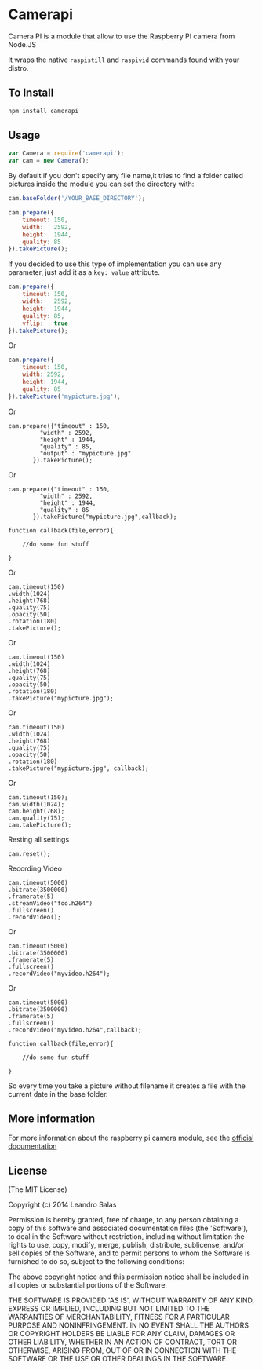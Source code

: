 # Camerapi

Camera PI is a module that allow to use the Raspberry PI camera from Node.JS

It wraps the native `raspistill` and `raspivid` commands found with your distro.

## To Install

```bash
npm install camerapi
```

## Usage

```javascript
var Camera = require('camerapi');
var cam = new Camera();
```

By default if you don't specify any file name,it tries to find a folder called pictures inside the module
you can set the directory with:

```javascript
cam.baseFolder('/YOUR_BASE_DIRECTORY');

cam.prepare({
    timeout: 150,
    width:   2592,
    height:  1944,
    quality: 85
}).takePicture();
```

If you decided to use this type of implementation you can use any parameter, just add it as a
`key: value` attribute.

```javascript
cam.prepare({
    timeout: 150,
    width:   2592,
    height:  1944,
    quality: 85,
    vflip:   true
}).takePicture();
```

Or

```javascript
cam.prepare({
    timeout: 150,
    width: 2592,
    height: 1944,
    quality: 85
}).takePicture('mypicture.jpg');
```

Or

	cam.prepare({"timeout" : 150,
			 "width" : 2592,
			 "height" : 1944,
			 "quality" : 85,
			 "output" : "mypicture.jpg"
		   }).takePicture();


Or


	cam.prepare({"timeout" : 150,
			 "width" : 2592,
			 "height" : 1944,
			 "quality" : 85
		   }).takePicture("mypicture.jpg",callback);

	function callback(file,error){

		//do some fun stuff

	}

Or

	cam.timeout(150)
	.width(1024)
	.height(768)
	.quality(75)
	.opacity(50)
	.rotation(180)
	.takePicture();

Or


	cam.timeout(150)
	.width(1024)
	.height(768)
	.quality(75)
	.opacity(50)
	.rotation(180)
	.takePicture("mypicture.jpg");

Or

	cam.timeout(150)
	.width(1024)
	.height(768)
	.quality(75)
	.opacity(50)
	.rotation(180)
	.takePicture("mypicture.jpg", callback);

Or

	cam.timeout(150);
	cam.width(1024);
	cam.height(768);
	cam.quality(75);
	cam.takePicture();

Resting all settings

	cam.reset();

Recording Video

	cam.timeout(5000)
	.bitrate(3500000)
	.framerate(5)
	.streamVideo("foo.h264")
	.fullscreen()
	.recordVideo();

Or

	cam.timeout(5000)
	.bitrate(3500000)
	.framerate(5)
	.fullscreen()
	.recordVideo("myvideo.h264");

Or

	cam.timeout(5000)
	.bitrate(3500000)
	.framerate(5)
	.fullscreen()
	.recordVideo("myvideo.h264",callback);

	function callback(file,error){

		//do some fun stuff

	}

So every time you take a picture without filename it creates a file with the current date in the base folder.

## More information

For more information about the raspberry pi camera module, see the [official documentation](http://www.raspberrypi.org/documentation/raspbian/applications/camera.md)



## License

(The MIT License)

Copyright (c) 2014 Leandro Salas

Permission is hereby granted, free of charge, to any person obtaining a copy of this software and associated documentation files (the 'Software'), to deal in the Software without restriction, including without limitation the rights to use, copy, modify, merge, publish, distribute, sublicense, and/or sell copies of the Software, and to permit persons to whom the Software is furnished to do so, subject to the following conditions:

The above copyright notice and this permission notice shall be included in all copies or substantial portions of the Software.

THE SOFTWARE IS PROVIDED 'AS IS', WITHOUT WARRANTY OF ANY KIND, EXPRESS OR IMPLIED, INCLUDING BUT NOT LIMITED TO THE WARRANTIES OF MERCHANTABILITY, FITNESS FOR A PARTICULAR PURPOSE AND NONINFRINGEMENT. IN NO EVENT SHALL THE AUTHORS OR COPYRIGHT HOLDERS BE LIABLE FOR ANY CLAIM, DAMAGES OR OTHER LIABILITY, WHETHER IN AN ACTION OF CONTRACT, TORT OR OTHERWISE, ARISING FROM, OUT OF OR IN CONNECTION WITH THE SOFTWARE OR THE USE OR OTHER DEALINGS IN THE SOFTWARE.
